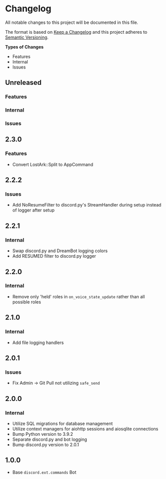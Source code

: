 # Changelog
All notable changes to this project will be documented in this file.

The format is based on [Keep a Changelog](http://keepachangelog.com/en/1.0.0/)
and this project adheres to [Semantic Versioning](http://semver.org/spec/v2.0.0.html).

**Types of Changes**
- Features
- Internal
- Issues

## Unreleased
### Features
### Internal
### Issues

## 2.3.0
### Features
* Convert LostArk::Split to AppCommand

## 2.2.2
### Issues
* Add NoResumeFilter to discord.py's StreamHandler during setup instead of logger after setup

## 2.2.1
### Internal
* Swap discord.py and DreamBot logging colors
* Add RESUMED filter to discord.py logger

## 2.2.0
### Internal
* Remove only 'held' roles in `on_voice_state_update` rather than all possible roles

## 2.1.0
### Internal
* Add file logging handlers

## 2.0.1
### Issues
* Fix Admin -> Git Pull not utilizing `safe_send`

## 2.0.0
### Internal
* Utilize SQL migrations for database management
* Utilize context managers for aiohttp sessions and aiosqlite connections
* Bump Python version to 3.9.2
* Separate discord.py and bot logging
* Bump discord.py version to 2.0.1

## 1.0.0
* Base `discord.ext.commands` Bot